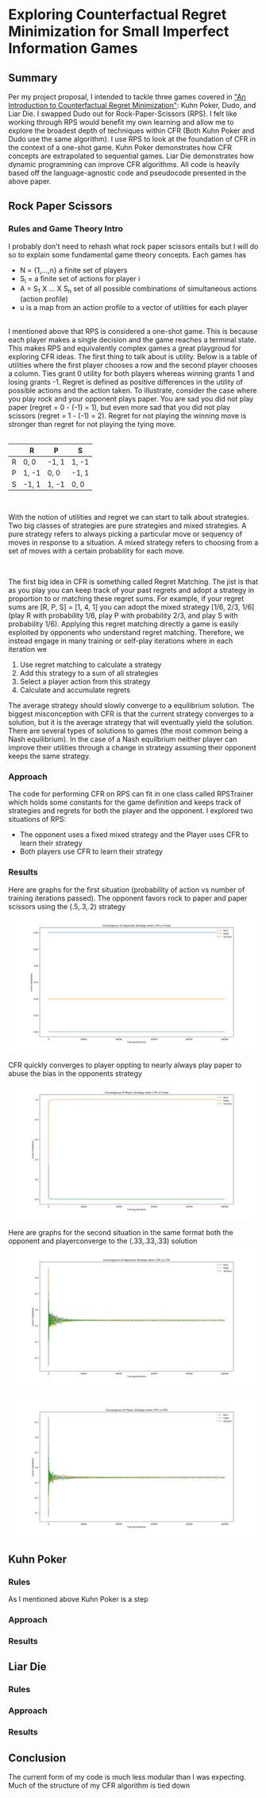 # Exploring Counterfactual Regret Minimization for Small Imperfect Information Games

## Summary

Per my project proposal, I intended to tackle three games covered in ["An Introduction to Counterfactual Regret Minimization"](http://modelai.gettysburg.edu/2013/cfr/cfr.pdf "Paper Reference"): Kuhn Poker, Dudo, and Liar Die.  I swapped Dudo out for Rock-Paper-Scissors (RPS). I felt like working through RPS would benefit my own learning and allow me to explore the broadest depth of techniques within CFR (Both Kuhn Poker and Dudo use the same algorithm).  I use RPS to look at the foundation of CFR in the context of a one-shot game.  Kuhn Poker demonstrates how CFR concepts are extrapolated to sequential games.  Liar Die demonstrates how dynamic programming can improve CFR algorithms.  All code is heavily based off the language-agnostic code and pseudocode presented in the above paper.

## Rock Paper Scissors

### Rules and Game Theory Intro

I probably don't need to rehash what rock paper scissors entails but I will do so to explain some fundamental game theory concepts. Each games has
* N = {1,...,n} a finite set of players
* S<sub>i</sub> = a finite set of actions for player i
* A = S<sub>1</sub> X ... X S<sub>n</sub> set of all possible combinations of simultaneous actions (action profile)
* u is a map from an action profile to a vector of utilities for each player
<br/>
I mentioned above that RPS is considered a one-shot game.  This is because each player makes a single decision and the game reaches a terminal state.  This makes RPS and equivalently complex games a great playgroud for exploring CFR ideas.  The first thing to talk about is utility.  Below is a table of utilities where the first player chooses a row and the second player chooses a column.  Ties grant 0 utility for both players whereas winning grants 1 and losing grants -1. Regret is defined as positive differences in the utility of possible actions and the action taken. To illustrate, consider the case where you play rock and your opponent plays paper. You are sad you did not play paper (regret = 0 - (-1) = 1), but even more sad that you did not play scissors (regret = 1 - (-1) = 2).  Regret for not playing the winning move is stronger than regret for not playing the tying move.

<br/>
<br/>

|   | R     | P     | S     |
|---|-------|-------|-------|
| R | 0, 0  | -1, 1 | 1, -1 |
| P | 1, -1 | 0, 0  | -1, 1 |
| S | -1, 1 | 1, -1 | 0, 0  |

<br/>

With the notion of utilities and regret we can start to talk about strategies.  Two big classes of strategies are pure strategies and mixed strategies.  A pure strategy refers to always picking a particular move or sequency of moves in response to a situation.  A mixed strategy refers to choosing from a set of moves with a certain probability for each move.

<br/>

The first big idea in CFR is something called Regret Matching.  The jist is that as you play you can keep track of your past regrets and adopt a strategy in proportion to or matching these regret sums.  For example, if your regret sums are [R, P, S] = [1, 4, 1] you can adopt the mixed strategy [1/6, 2/3, 1/6] (play R with probability 1/6, play P with probability 2/3, and play S with probability 1/6).  Applying this regret matching directly a game is easily exploited by opponents who understand regret matching.  Therefore, we instead engage in many training or self-play iterations where in each iteration we

1. Use regret matching to calculate a strategy
2. Add this strategy to a sum of all strategies
3. Select a player action from this strategy
4. Calculate and accumulate regrets

The average strategy should slowly converge to a equilibrium solution.  The biggest misconception with CFR is that the current strategy converges to a solution, but it is the average strategy that will eventually yield the solution. There are several types of solutions to games (the most common being a Nash equilibrium).  In the case of a Nash equilbrium neither player can improve their utilities through a change in strategy assuming their opponent keeps the same strategy.

### Approach

The code for performing CFR on RPS can fit in one class called RPSTrainer which holds some constants for the game definition and keeps track of strategies and regrets for both the player and the opponent.  I explored two situations of RPS:

* The opponent uses a fixed mixed strategy and the Player uses CFR to learn their strategy
* Both players use CFR to learn their strategy

### Results

Here are graphs for the first situation (probability of action vs number of training iterations passed).  The opponent favors rock to paper and paper scissors using the (.5,.3,.2) strategy
![alt text](Images/RPS_CFRvFixed_Opp.png "Logo Title Text 1")

CFR quickly converges to player oppting to nearly always play paper to abuse the bias in the opponents strategy
![alt text](Images/RPS_CFRvFixed_Player.png "Logo Title Text 1")

Here are graphs for the second situation in the same format both the opponent and playerconverge to the (.33,.33,.33) solution
![alt text](Images/RPS_CFRvCFR_Opp.png "Logo Title Text 1")

![alt text](Images/RPS_CFRvCFR_Player.png "Logo Title Text 1")


## Kuhn Poker

### Rules

As I mentioned above Kuhn Poker is a step 

### Approach

### Results

## Liar Die

### Rules

### Approach

### Results

## Conclusion

The current form of my code is much less modular than I was expecting.  Much of the structure of my CFR algorithm is tied down 
